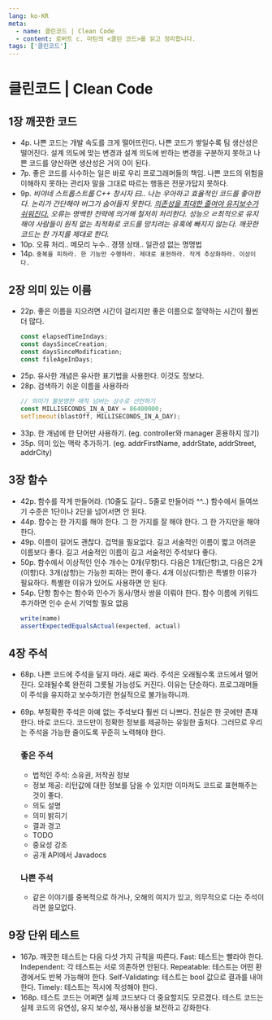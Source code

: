 ```yaml
---
lang: ko-KR
meta:
  - name: 클린코드 | Clean Code
  - content: 로버트 c. 마틴의 <클린 코드>를 읽고 정리합니다.
tags: ['클린코드']
---
```


# 클린코드 | Clean Code

## 1장 깨끗한 코드

- 4p. 나쁜 코드는 개발 속도를 크게 떨어뜨린다. 나쁜 코드가 쌓일수록 팀 생산성은 떨어진다. 설계 의도에 맞는 변경과 설계 의도에 반하는 변경을 구분하지 못하고 나쁜 코드를 양산하면 생산성은 거의 0이 된다.
- 7p. 좋은 코드를 사수하는 일은 바로 우리 프로그래머들의 책임. 나쁜 코드의 위험을 이해하지 못하는 관리자 말을 그대로 따르는 행동은 전문가답지 못하다.
- 9p. _비야네 스트롭스트룹 C++ 창시자 曰.. 나는 우아하고 효율적인 코드를 좋아한다. 논리가 간단해야 버그가 숨어들지 못한다. <u>의존성을 최대한 줄여야 유지보수가 쉬워진다.</u> 오류는 명백한 전략에 의거해 철저히 처리한다. 성능으 ㄹ최적으로 유지해야 사람들이 원칙 없는 최적화로 코드를 망치려는 유혹에 빠지지 않는다. 깨끗한 코드는 한 가지를 제대로 한다._
- 10p. 오류 처리.. 메모리 누수.. 경쟁 상태.. 일관성 없는 명명법
- 14p. `중복을 피하라. 한 기능만 수행하라. 제대로 표현하라. 작게 추상화하라. 이상이다.`

## 2장 의미 있는 이름
- 22p. 좋은 이름을 지으려면 시간이 걸리지만 좋은 이름으로 절약하는 시간이 훨씬 더 많다.
  ```js
  const elapsedTimeIndays;
  const daysSinceCreation;
  const daysSinceModification;
  const fileAgeInDays;
  ```
- 25p. 유사한 개념은 유사한 표기법을 사용한다. 이것도 정보다.
- 28p. 검색하기 쉬운 이름을 사용하라
  ```js
  // 의미가 불분명한 매직 넘버는 상수로 선언하기
  const MILLISECONDS_IN_A_DAY = 86400000;
  setTimeout(blastOff, MILLISECONDS_IN_A_DAY);
  ```
- 33p. 한 개념에 한 단어만 사용하기. (eg. controller와 manager 혼용하지 않기)
- 35p. 의미 있는 맥락 추가하기. (eg. addrFirstName, addrState, addrStreet, addrCity)

## 3장 함수
- 42p. 함수를 작게 만들어라. (10줄도 길다.. 5줄로 만들어라 ^^..) 함수에서 들여쓰기 수준은 1단이나 2단을 넘어서면 안 된다.
- 44p. 함수는 한 가지를 해야 한다. 그 한 가지를 잘 해야 한다. 그 한 가지만을 해야 한다.
- 49p. 이름이 길어도 괜찮다. 겁먹을 필요없다. 길고 서술적인 이름이 짧고 어려운 이름보다 좋다. 길고 서술적인 이름이 길고 서술적인 주석보다 좋다.
- 50p. 함수에서 이상적인 인수 개수는 0개(무항)다. 다음은 1개(단항)고, 다음은 2개(이항)다. 3개(삼항)는 가능한 피하는 편이 좋다. 4개 이상(다항)은 특별한 이유가 필요하다. 특별한 이유가 있어도 사용하면 안 된다.
- 54p. 단항 함수는 함수와 인수가 동사/명사 쌍을 이뤄야 한다. 함수 이름에 키워드 추가하면 인수 순서 기억할 필요 없음
  ```js
  write(name)
  assertExpectedEqualsActual(expected, actual)
  ```

## 4장 주석
- 68p. 나쁜 코드에 주석을 달지 마라. 새로 짜라.
  주석은 오래될수록 코드에서 멀어진다. 오래될수록 완전히 그릇될 가능성도 커진다. 이유는 단순하다. 프로그래머들이 주석을 유지하고 보수하기란 현실적으로 불가능하니까.
- 69p. 부정확한 주석은 아예 없는 주석보다 훨씬 더 나쁘다. 진실은 한 곳에만 존재한다. 바로 코드다. 
  코드만이 정확한 정보를 제공하는 유일한 출처다. 그러므로 우리는 주석을 가능한 줄이도록 꾸준히 노력해야 한다.
  ### 좋은 주석
  - 법적인 주석: 소유권, 저작권 정보
  - 정보 제공: 리턴값에 대한 정보를 담을 수 있지만 이마저도 코드로 표현해주는 것이 좋다.
  - 의도 설명
  - 의미 밝히기
  - 결과 경고
  - TODO
  - 중요성 강조
  - 공개 API에서 Javadocs
  
  ### 나쁜 주석
  - 같은 이야기를 중복적으로 하거나, 오해의 여지가 있고, 의무적으로 다는 주석이라면 쓸모없다.

## 9장 단위 테스트
- 167p. 깨끗한 테스트는 다음 다섯 가지 규칙을 따른다. 
  Fast: 테스트는 빨라야 한다.
  Independent: 각 테스트는 서로 의존하면 안된다.
  Repeatable: 테스트는 어떤 환경에서도 반복 가능해야 한다.
  Self-Validating: 테스트는 bool 값으로 결과를 내야 한다.
  Timely: 테스트는 적시에 작성해야 한다.
- 168p. 테스트 코드는 어쩌면 실제 코드보다 더 중요할지도 모르겠다. 테스트 코드는 실제 코드의 유연성, 유지 보수성, 재사용성을 보전하고 강화한다.

<TagLinks />
